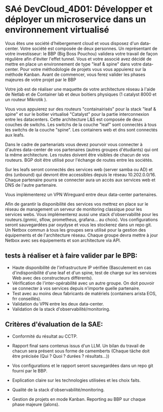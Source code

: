 # SAé DevCloud_4D01: Développer et déployer un microservice dans un environnement virtualisé

Vous êtes une société d’hébergement cloud et vous disposez d'un data-center. 
Votre société est composée de deux personnes. Un représentant de votre investisseur: le  BBP (Big Boss Pouchou) validera votre travail de façon régulière afin d'éviter l'effet tunnel.
Vous et votre associé avez décidé de mettre en place un environnement de type "leaf & spine" dans votre data-center.
Pour votre méthodologie de projets vous vous appuierez sur la méthode Kanban. Avant de commencer, vous ferez valider les phases majeures de votre projet par le BBP 

Votre job est de réaliser une maquette de votre architecture réseau à l'aide de Netlab et de Container lab et deux boitiers physiques (1 catalyst 8000 et un routeur Mikrotik ). 

Vous vous appuierez sur des routeurs "containairisés" pour la stack "leaf & spine" et sur le boitier virtualisé "Catalyst" pour la partie interconnexion entre les datacenters.
Cette architecture L&S est composée de deux couches de switchs. Les switchs de la couche "leaf" sont connectés à tous les switchs de la couche "spine".
Les containers web et dns sont connectés aux leafs.

Dans le cadre de partenariats vous devez pourvoir vous connecter à d'autres data-center de vos partenaires (autres groupes d'étudiants) qui ont la même architecture.
Les routes doivent être visibles de chacun de vos routeurs. BGP doit être utilisé pour l'échange de routes entre les sociétés.

Sur les leafs seront connectés des services web (server samba ou AD) et dns (unbound) qui devront être accessibles depuis le réseau 10.202.0.0/16.
Chaque partenaire pourra se connecter aura un accès aux services web et  DNS de l'autre partenaire.

Vous implémenterez un VPN Wireguard entre deux data-center partenaires.

Afin de garantir la disponibilité des services vos mettrez en place sur le réseau de management un serveur de monitoring classique pour les services webs.
Vous implémenterez aussi une stack d'observabilité pour les routeurs.(gnmic, sflow, prometheus, grafana... au choix). 
Vos configurations seront sauvegardées par oxydyse et vous les stockerez dans un repo git.
Un Netbox commun à tous les groupes sera utilisé pour la gestion des équipements et de l'architecture réseau.
Chaque groupe devra mettre à jour Netbox avec ses équipements et son architecture via API.


## tests à réaliser et à faire valider par le BPB:

- Haute disponibilité de l'infrastructure IP vérifiée (Basculement en cas d'indisponibilité d'une leaf et d'un spine, test de charge sur les services Web avec des constructeurs différents).
- Vérification de l'inter-opérabilité avec un autre groupe. On doit pouvoir se connecter à vos services depuis n'importe quelle partenaire.
- Test avec au moins deux fabricants de matériels (containers arista EOS, frr conseillés). 
- Validation du VPN entre les deux data-center.
- Validation de la stack d'observabilité/monitoring. 


## Critères d'évaluation de la SAE:

- Conformité du résultat au CCTP.

- Rapport final sans contenus issus d'un LLM. Un bilan du travail de chacun sera présent sous forme de camemberts (Chaque tâche doit être précisée (Qui ? Quoi ? durées ? résultats...))
- Vos configurations et le rapport seront sauvegardées dans un repo git fourni par le BBP.
- Explication claire sur les technologies utilisées et les choix faits.
- Qualité de la stack d'observabilité/monitoring.
- Gestion de projets en mode Kanban. Reporting au BBP sur chaque phase majeure (jalons).




  


